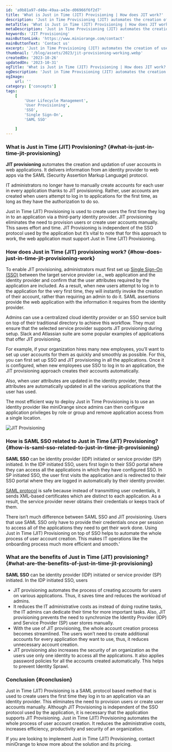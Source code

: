 ```yaml
---
id: 'a9b81a97-d40e-49aa-a43e-d06966f6f2d7'
title: 'What is Just in Time (JIT) Provisioning | How does JIT work?'
description: 'Just in Time Provisioning (JIT) automates the creation of user accounts in web applications. It delivers user information from the identity provider to web apps via the SAML protocol.'
metaTitle: 'What is Just in Time (JIT) Provisioning | How does JIT work?'
metaDescription: 'Just in Time Provisioning (JIT) automates the creation of user accounts in web applications. It delivers user information from the identity provider to web apps via the SAML protocol.'
keywords: 'JIT Provisioning'
mainButtonLink: 'https://www.miniorange.com/contact'
mainButtonText: 'Contact us'
excerpt: 'Just in Time Provisioning (JIT) automates the creation of user accounts in web applications. It delivers user information from the identity provider to web apps via the SAML protocol.'
thumbnail: '/blog/assets/2023/jit-provisioning-working.webp'
createdOn: '2023-10-26'
updatedOn: '2023-10-31'
ogTitle: 'What is Just in Time (JIT) Provisioning | How does JIT work?'
ogDescription: 'Just in Time Provisioning (JIT) automates the creation of user accounts in web applications. It delivers user information from the identity provider to web apps via the SAML protocol.'
ogImage:
    url: ''
category: ['concepts']
tags:
    [
		'User Lifecycle Management',
        'User Provisioning',
        'SSO',
        'Single Sign-On',
        'SAML SSO'

    ]
---
```

### What is Just in Time (JIT) Provisioning? {#what-is-just-in-time-jit-provisioning}
**JIT provisioning** automates the creation and updation of user accounts in web applications. It delivers information from an identity provider to web apps via the SAML (Security Assertion Markup Language) protocol.

IT administrators no longer have to manually create accounts for each user in every application thanks to JIT provisioning. Rather, user accounts are created when users attempt to log in to applications for the first time, as long as they have the authorization to do so. 

Just in Time (JIT) Provisioning is used to create users the first time they log in to an application via a third-party identity provider. JIT provisioning eliminates the need to provision users or create user accounts manually. This saves effort and time. JIT Provisioning is independent of the SSO protocol used by the application but it’s vital to note that for this approach to work, the web application must support Just in Time (JIT) Provisioning. 

### How does Just in Time (JIT) provisioning work? {#how-does-just-in-time-jit-provisioning-work}
To enable JIT provisioning, administrators must first set up [Single Sign-On (SSO)](https://www.miniorange.com/products/single-sign-on-sso) between the target service provider i.e., web application and the identity provider and confirm that the user attributes required by the application are included. As a result, when new users attempt to log in to the application for the very first time, they will instantly invoke the creation of their account, rather than requiring an admin to do it. SAML assertions provide the web application with the information it requires from the identity provider.

Admins can use a centralized cloud identity provider or an SSO service built on top of their traditional directory to achieve this workflow. They must ensure that the selected service provider supports JIT provisioning during setup. Slack and Atlassian suite are some popular examples of applications that offer JIT provisioning.

For example, if your organization hires many new employees, you’ll want to set up user accounts for them as quickly and smoothly as possible. For this, you can first set up SSO and JIT provisioning in all the applications. Once it is configured, when new employees use SSO to log in to an application, the JIT provisioning approach creates their accounts automatically.

Also, when user attributes are updated in the identity provider, these attributes are automatically updated in all the various applications that the user has used.

The most efficient way to deploy Just in Time Provisioning is to use an identity provider like miniOrange since admins can then configure application privileges by role or group and remove application access from a single location.

![JIT Provisioning](/blog/assets/2023/jit-provisioning-working.webp)

### How is SAML SSO related to Just in Time (JIT) Provisioning? {#how-is-saml-sso-related-to-just-in-time-jit-provisioning}
**SAML SSO** can be identity provider (IDP) initiated or service provider (SP) initiated. In the IDP initiated SSO, users first login to their SSO portal where they can access all the applications in which they have configured SSO. In SP initiated SSO, the user first visits the application and is redirected to their SSO portal where they are logged in automatically by their identity provider.

[SAML protocol](https://www.miniorange.com/iam/solutions/saml-single-sign-on-sso) is safe because instead of transmitting user credentials, it sends XML-based certificates which are distinct to each application. As a result, the service provider never obtains their credentials or keeps track of them.

There isn’t much difference between SAML SSO and JIT provisioning. Users that use SAML SSO only have to provide their credentials once per session to access all of the applications they need to get their work done. Using Just in Time (JIT) Provisioning on top of SSO helps to automate the whole process of user account creation. This makes IT operations like the onboarding process much more efficient and smooth.’

### What are the benefits of Just in Time (JIT) provisioning? {#what-are-the-benefits-of-just-in-time-jit-provisioning}
**SAML SSO** can be identity provider (IDP) initiated or service provider (SP) initiated. In the IDP initiated SSO, users  
- JIT provisioning automates the process of creating accounts for users on various applications. Thus, it saves time and reduces the workload of admins.
- It reduces the IT administrative costs as instead of doing routine tasks, the IT admins can dedicate their time for more important tasks. Also, JIT provisioning prevents the need to synchronize the Identity Provider (IDP) and Service Provider (SP) user stores manually.
- With the use of JIT provisioning, the whole account creation process becomes streamlined. The users won’t need to create additional accounts for every application they want to use, thus, it reduces unnecessary account creation.
- JIT provisioning also increases the security of an organization as the users use only one identity to access all the applications. It also applies password policies for all the accounts created automatically. This helps to prevent Identity Sprawl.

### Conclusion {#conclusion}
Just in Time (JIT) Provisioning is a SAML protocol based method that is used to create users the first time they log in to an application via an identity provider. This eliminates the need to provision users or create user accounts manually. Although JIT Provisioning is independent of the SSO protocol used by the application, it is necessary that the application supports JIT Provisioning. Just in Time (JIT) Provisioning automates the whole process of user account creation. It reduces the administrative costs, increases efficiency, productivity and security of an organization.

If you are looking to implement Just in Time (JIT) Provisioning, contact miniOrange to know more about the solution and its pricing.



